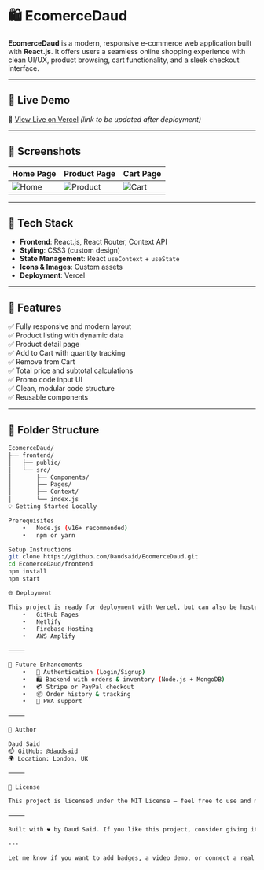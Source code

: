 # 🛍️ EcomerceDaud

**EcomerceDaud** is a modern, responsive e-commerce web application built with **React.js**. It offers users a seamless online shopping experience with clean UI/UX, product browsing, cart functionality, and a sleek checkout interface.

---

## 🚀 Live Demo

🔗 [View Live on Vercel](https://ecomercedaud.vercel.app) *(link to be updated after deployment)*

---

## 📸 Screenshots

| Home Page                         | Product Page                        | Cart Page                         |
|----------------------------------|-------------------------------------|-----------------------------------|
| ![Home](./frontend/public/screenshots/home.png) | ![Product](./frontend/public/screenshots/product.png) | ![Cart](./frontend/public/screenshots/cart.png) |

---

## 🧰 Tech Stack

- **Frontend**: React.js, React Router, Context API
- **Styling**: CSS3 (custom design)
- **State Management**: React `useContext` + `useState`
- **Icons & Images**: Custom assets
- **Deployment**: Vercel

---

## 🛒 Features

✅ Fully responsive and modern layout  
✅ Product listing with dynamic data  
✅ Product detail page  
✅ Add to Cart with quantity tracking  
✅ Remove from Cart  
✅ Total price and subtotal calculations  
✅ Promo code input UI  
✅ Clean, modular code structure  
✅ Reusable components  

---

## 📂 Folder Structure

```bash
EcomerceDaud/
├── frontend/
│   ├── public/
│   └── src/
│       ├── Components/
│       ├── Pages/
│       ├── Context/
│       └── index.js
💡 Getting Started Locally

Prerequisites
	•	Node.js (v16+ recommended)
	•	npm or yarn

Setup Instructions
git clone https://github.com/Daudsaid/EcomerceDaud.git
cd EcomerceDaud/frontend
npm install
npm start

🌐 Deployment

This project is ready for deployment with Vercel, but can also be hosted on:
	•	GitHub Pages
	•	Netlify
	•	Firebase Hosting
	•	AWS Amplify

⸻

🧠 Future Enhancements
	•	🔐 Authentication (Login/Signup)
	•	🛍️ Backend with orders & inventory (Node.js + MongoDB)
	•	💳 Stripe or PayPal checkout
	•	📦 Order history & tracking
	•	📱 PWA support

⸻

🙌 Author

Daud Said
📫 GitHub: @daudsaid
🌍 Location: London, UK

⸻

📝 License

This project is licensed under the MIT License – feel free to use and modify.

⸻

Built with ❤️ by Daud Said. If you like this project, consider giving it a ⭐ on GitHub!

---

Let me know if you want to add badges, a video demo, or connect a real backend!


